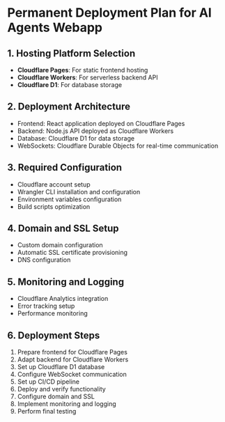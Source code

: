 # Permanent Deployment Plan for AI Agents Webapp

## 1. Hosting Platform Selection
- **Cloudflare Pages**: For static frontend hosting
- **Cloudflare Workers**: For serverless backend API
- **Cloudflare D1**: For database storage

## 2. Deployment Architecture
- Frontend: React application deployed on Cloudflare Pages
- Backend: Node.js API deployed as Cloudflare Workers
- Database: Cloudflare D1 for data storage
- WebSockets: Cloudflare Durable Objects for real-time communication

## 3. Required Configuration
- Cloudflare account setup
- Wrangler CLI installation and configuration
- Environment variables configuration
- Build scripts optimization

## 4. Domain and SSL Setup
- Custom domain configuration
- Automatic SSL certificate provisioning
- DNS configuration

## 5. Monitoring and Logging
- Cloudflare Analytics integration
- Error tracking setup
- Performance monitoring

## 6. Deployment Steps
1. Prepare frontend for Cloudflare Pages
2. Adapt backend for Cloudflare Workers
3. Set up Cloudflare D1 database
4. Configure WebSocket communication
5. Set up CI/CD pipeline
6. Deploy and verify functionality
7. Configure domain and SSL
8. Implement monitoring and logging
9. Perform final testing
